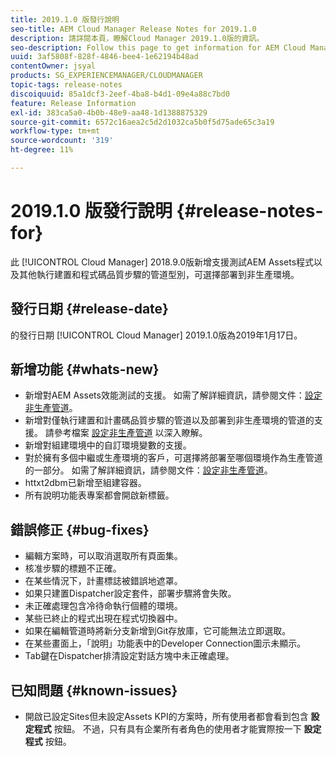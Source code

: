 ```yaml
---
title: 2019.1.0 版發行說明
seo-title: AEM Cloud Manager Release Notes for 2019.1.0
description: 請詳閱本頁，瞭解Cloud Manager 2019.1.0版的資訊。
seo-description: Follow this page to get information for AEM Cloud Manager Release 2019.1.0.
uuid: 3af5808f-828f-4846-bee4-1e62194b48ad
contentOwner: jsyal
products: SG_EXPERIENCEMANAGER/CLOUDMANAGER
topic-tags: release-notes
discoiquuid: 85a1dcf3-2eef-4ba8-b4d1-09e4a88c7bd0
feature: Release Information
exl-id: 383ca5a0-4b0b-48e9-aa48-1d1388875329
source-git-commit: 6572c16aea2c5d2d1032ca5b0f5d75ade65c3a19
workflow-type: tm+mt
source-wordcount: '319'
ht-degree: 11%

---
```


# 2019.1.0 版發行說明 {#release-notes-for}

此 [!UICONTROL Cloud Manager] 2018.9.0版新增支援測試AEM Assets程式以及其他執行建置和程式碼品質步驟的管道型別，可選擇部署到非生產環境。

## 發行日期 {#release-date}

的發行日期 [!UICONTROL Cloud Manager] 2019.1.0版為2019年1月17日。

## 新增功能 {#whats-new}

* 新增對AEM Assets效能測試的支援。 如需了解詳細資訊，請參閱文件：[設定非生產管道](/help/using/production-pipelines.md)。
* 新增對僅執行建置和計畫碼品質步驟的管道以及部署到非生產環境的管道的支援。 請參考檔案 [設定非生產管道](/help/using/non-production-pipelines.md) 以深入瞭解。
* 新增對組建環境中的自訂環境變數的支援。
* 對於擁有多個中繼或生產環境的客戶，可選擇將部署至哪個環境作為生產管道的一部分。 如需了解詳細資訊，請參閱文件：[設定非生產管道](/help/using/production-pipelines.md)。
* httxt2dbm已新增至組建容器。
* 所有說明功能表專案都會開啟新標籤。

## 錯誤修正 {#bug-fixes}

* 編輯方案時，可以取消選取所有頁面集。
* 核准步驟的標題不正確。
* 在某些情況下，計畫標誌被錯誤地遮罩。
* 如果只建置Dispatcher設定套件，部署步驟將會失敗。
* 未正確處理包含冷待命執行個體的環境。
* 某些已終止的程式出現在程式切換器中。
* 如果在編輯管道時將新分支新增到Git存放庫，它可能無法立即選取。
* 在某些畫面上，「說明」功能表中的Developer Connection圖示未顯示。
* Tab鍵在Dispatcher排清設定對話方塊中未正確處理。

## 已知問題 {#known-issues}

* 開啟已設定Sites但未設定Assets KPI的方案時，所有使用者都會看到包含 **設定程式** 按鈕。 不過，只有具有企業所有者角色的使用者才能實際按一下 **設定程式** 按鈕。
